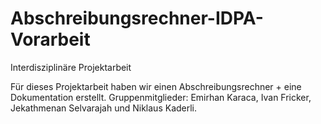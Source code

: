 # Abschreibungsrechner-IDPA-Vorarbeit
Interdisziplinäre Projektarbeit

Für dieses Projektarbeit haben wir einen Abschreibungsrechner + eine Dokumentation erstellt. Gruppenmitglieder: Emirhan Karaca, Ivan Fricker, Jekathmenan Selvarajah und Niklaus Kaderli.
